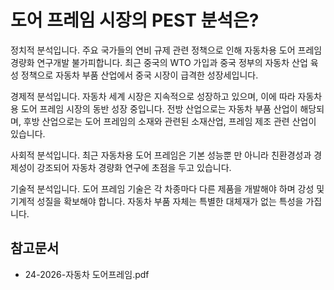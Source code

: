 # 도어 프레임 시장의 PEST 분석은?

정치적 분석입니다.
주요 국가들의 연비 규제 관련 정책으로 인해 자동차용 도어 프레임 경량화 연구개발 불가피합니다.
최근 중국의 WTO 가입과 중국 정부의 자동차 산업 육성 정책으로 자동차 부품 산업에서 중국 시장이 급격한 성장세입니다.

경제적 분석입니다.
자동차 세계 시장은 지속적으로 성장하고 있으며, 이에 따라 자동차용 도어 프레임 시장의 동반 성장 중입니다.
전방 산업으로는 자동차 부품 산업이 해당되며, 후방 산업으로는 도어 프레임의 소재와 관련된 소재산업, 프레임 제조 관련 산업이 있습니다.

사회적 분석입니다.
최근 자동차용 도어 프레임은 기본 성능뿐 만 아니라 친환경성과 경제성이 강조되어 자동차 경량화 연구에 초점을 두고 있습니다.

기술적 분석입니다.
도어 프레임 기술은 각 차종마다 다른 제품을 개발해야 하며 강성 및 기계적 성질을 확보해야 합니다.
자동차 부품 자체는 특별한 대체재가 없는 특성을 가집니다.

## 참고문서 
- 24-2026-자동차 도어프레임.pdf